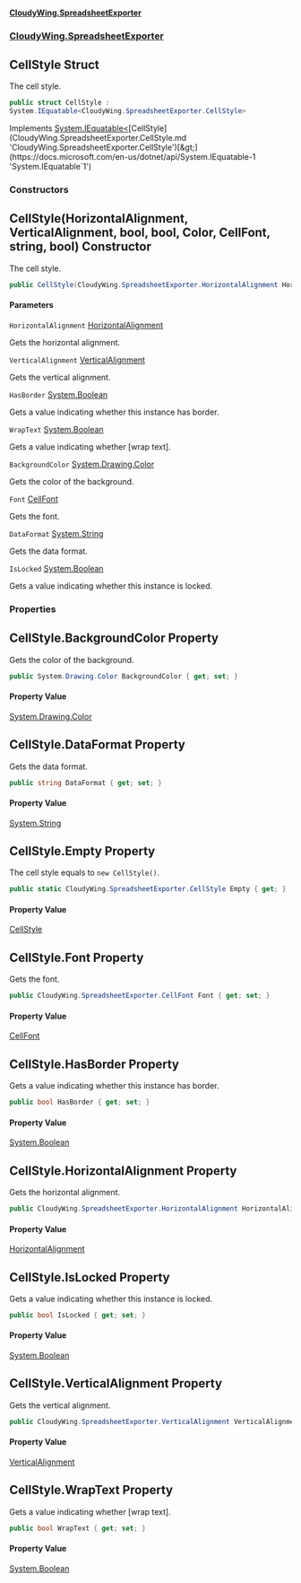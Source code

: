 #### [CloudyWing.SpreadsheetExporter](index.md 'index')
### [CloudyWing.SpreadsheetExporter](CloudyWing.SpreadsheetExporter.md 'CloudyWing.SpreadsheetExporter')

## CellStyle Struct

The cell style.

```csharp
public struct CellStyle :
System.IEquatable<CloudyWing.SpreadsheetExporter.CellStyle>
```

Implements [System.IEquatable&lt;](https://docs.microsoft.com/en-us/dotnet/api/System.IEquatable-1 'System.IEquatable`1')[CellStyle](CloudyWing.SpreadsheetExporter.CellStyle.md 'CloudyWing.SpreadsheetExporter.CellStyle')[&gt;](https://docs.microsoft.com/en-us/dotnet/api/System.IEquatable-1 'System.IEquatable`1')
### Constructors

<a name='CloudyWing.SpreadsheetExporter.CellStyle.CellStyle(CloudyWing.SpreadsheetExporter.HorizontalAlignment,CloudyWing.SpreadsheetExporter.VerticalAlignment,bool,bool,System.Drawing.Color,CloudyWing.SpreadsheetExporter.CellFont,string,bool)'></a>

## CellStyle(HorizontalAlignment, VerticalAlignment, bool, bool, Color, CellFont, string, bool) Constructor

The cell style.

```csharp
public CellStyle(CloudyWing.SpreadsheetExporter.HorizontalAlignment HorizontalAlignment=CloudyWing.SpreadsheetExporter.HorizontalAlignment.General, CloudyWing.SpreadsheetExporter.VerticalAlignment VerticalAlignment=CloudyWing.SpreadsheetExporter.VerticalAlignment.Top, bool HasBorder=false, bool WrapText=false, System.Drawing.Color BackgroundColor=default(System.Drawing.Color), CloudyWing.SpreadsheetExporter.CellFont Font=default(CloudyWing.SpreadsheetExporter.CellFont), string DataFormat=null, bool IsLocked=false);
```
#### Parameters

<a name='CloudyWing.SpreadsheetExporter.CellStyle.CellStyle(CloudyWing.SpreadsheetExporter.HorizontalAlignment,CloudyWing.SpreadsheetExporter.VerticalAlignment,bool,bool,System.Drawing.Color,CloudyWing.SpreadsheetExporter.CellFont,string,bool).HorizontalAlignment'></a>

`HorizontalAlignment` [HorizontalAlignment](CloudyWing.SpreadsheetExporter.HorizontalAlignment.md 'CloudyWing.SpreadsheetExporter.HorizontalAlignment')

Gets the horizontal alignment.

<a name='CloudyWing.SpreadsheetExporter.CellStyle.CellStyle(CloudyWing.SpreadsheetExporter.HorizontalAlignment,CloudyWing.SpreadsheetExporter.VerticalAlignment,bool,bool,System.Drawing.Color,CloudyWing.SpreadsheetExporter.CellFont,string,bool).VerticalAlignment'></a>

`VerticalAlignment` [VerticalAlignment](CloudyWing.SpreadsheetExporter.VerticalAlignment.md 'CloudyWing.SpreadsheetExporter.VerticalAlignment')

Gets the vertical alignment.

<a name='CloudyWing.SpreadsheetExporter.CellStyle.CellStyle(CloudyWing.SpreadsheetExporter.HorizontalAlignment,CloudyWing.SpreadsheetExporter.VerticalAlignment,bool,bool,System.Drawing.Color,CloudyWing.SpreadsheetExporter.CellFont,string,bool).HasBorder'></a>

`HasBorder` [System.Boolean](https://docs.microsoft.com/en-us/dotnet/api/System.Boolean 'System.Boolean')

Gets a value indicating whether this instance has border.

<a name='CloudyWing.SpreadsheetExporter.CellStyle.CellStyle(CloudyWing.SpreadsheetExporter.HorizontalAlignment,CloudyWing.SpreadsheetExporter.VerticalAlignment,bool,bool,System.Drawing.Color,CloudyWing.SpreadsheetExporter.CellFont,string,bool).WrapText'></a>

`WrapText` [System.Boolean](https://docs.microsoft.com/en-us/dotnet/api/System.Boolean 'System.Boolean')

Gets a value indicating whether [wrap text].

<a name='CloudyWing.SpreadsheetExporter.CellStyle.CellStyle(CloudyWing.SpreadsheetExporter.HorizontalAlignment,CloudyWing.SpreadsheetExporter.VerticalAlignment,bool,bool,System.Drawing.Color,CloudyWing.SpreadsheetExporter.CellFont,string,bool).BackgroundColor'></a>

`BackgroundColor` [System.Drawing.Color](https://docs.microsoft.com/en-us/dotnet/api/System.Drawing.Color 'System.Drawing.Color')

Gets the color of the background.

<a name='CloudyWing.SpreadsheetExporter.CellStyle.CellStyle(CloudyWing.SpreadsheetExporter.HorizontalAlignment,CloudyWing.SpreadsheetExporter.VerticalAlignment,bool,bool,System.Drawing.Color,CloudyWing.SpreadsheetExporter.CellFont,string,bool).Font'></a>

`Font` [CellFont](CloudyWing.SpreadsheetExporter.CellFont.md 'CloudyWing.SpreadsheetExporter.CellFont')

Gets the font.

<a name='CloudyWing.SpreadsheetExporter.CellStyle.CellStyle(CloudyWing.SpreadsheetExporter.HorizontalAlignment,CloudyWing.SpreadsheetExporter.VerticalAlignment,bool,bool,System.Drawing.Color,CloudyWing.SpreadsheetExporter.CellFont,string,bool).DataFormat'></a>

`DataFormat` [System.String](https://docs.microsoft.com/en-us/dotnet/api/System.String 'System.String')

Gets the data format.

<a name='CloudyWing.SpreadsheetExporter.CellStyle.CellStyle(CloudyWing.SpreadsheetExporter.HorizontalAlignment,CloudyWing.SpreadsheetExporter.VerticalAlignment,bool,bool,System.Drawing.Color,CloudyWing.SpreadsheetExporter.CellFont,string,bool).IsLocked'></a>

`IsLocked` [System.Boolean](https://docs.microsoft.com/en-us/dotnet/api/System.Boolean 'System.Boolean')

Gets a value indicating whether this instance is locked.
### Properties

<a name='CloudyWing.SpreadsheetExporter.CellStyle.BackgroundColor'></a>

## CellStyle.BackgroundColor Property

Gets the color of the background.

```csharp
public System.Drawing.Color BackgroundColor { get; set; }
```

#### Property Value
[System.Drawing.Color](https://docs.microsoft.com/en-us/dotnet/api/System.Drawing.Color 'System.Drawing.Color')

<a name='CloudyWing.SpreadsheetExporter.CellStyle.DataFormat'></a>

## CellStyle.DataFormat Property

Gets the data format.

```csharp
public string DataFormat { get; set; }
```

#### Property Value
[System.String](https://docs.microsoft.com/en-us/dotnet/api/System.String 'System.String')

<a name='CloudyWing.SpreadsheetExporter.CellStyle.Empty'></a>

## CellStyle.Empty Property

The cell style equals to `new CellStyle()`.

```csharp
public static CloudyWing.SpreadsheetExporter.CellStyle Empty { get; }
```

#### Property Value
[CellStyle](CloudyWing.SpreadsheetExporter.CellStyle.md 'CloudyWing.SpreadsheetExporter.CellStyle')

<a name='CloudyWing.SpreadsheetExporter.CellStyle.Font'></a>

## CellStyle.Font Property

Gets the font.

```csharp
public CloudyWing.SpreadsheetExporter.CellFont Font { get; set; }
```

#### Property Value
[CellFont](CloudyWing.SpreadsheetExporter.CellFont.md 'CloudyWing.SpreadsheetExporter.CellFont')

<a name='CloudyWing.SpreadsheetExporter.CellStyle.HasBorder'></a>

## CellStyle.HasBorder Property

Gets a value indicating whether this instance has border.

```csharp
public bool HasBorder { get; set; }
```

#### Property Value
[System.Boolean](https://docs.microsoft.com/en-us/dotnet/api/System.Boolean 'System.Boolean')

<a name='CloudyWing.SpreadsheetExporter.CellStyle.HorizontalAlignment'></a>

## CellStyle.HorizontalAlignment Property

Gets the horizontal alignment.

```csharp
public CloudyWing.SpreadsheetExporter.HorizontalAlignment HorizontalAlignment { get; set; }
```

#### Property Value
[HorizontalAlignment](CloudyWing.SpreadsheetExporter.HorizontalAlignment.md 'CloudyWing.SpreadsheetExporter.HorizontalAlignment')

<a name='CloudyWing.SpreadsheetExporter.CellStyle.IsLocked'></a>

## CellStyle.IsLocked Property

Gets a value indicating whether this instance is locked.

```csharp
public bool IsLocked { get; set; }
```

#### Property Value
[System.Boolean](https://docs.microsoft.com/en-us/dotnet/api/System.Boolean 'System.Boolean')

<a name='CloudyWing.SpreadsheetExporter.CellStyle.VerticalAlignment'></a>

## CellStyle.VerticalAlignment Property

Gets the vertical alignment.

```csharp
public CloudyWing.SpreadsheetExporter.VerticalAlignment VerticalAlignment { get; set; }
```

#### Property Value
[VerticalAlignment](CloudyWing.SpreadsheetExporter.VerticalAlignment.md 'CloudyWing.SpreadsheetExporter.VerticalAlignment')

<a name='CloudyWing.SpreadsheetExporter.CellStyle.WrapText'></a>

## CellStyle.WrapText Property

Gets a value indicating whether [wrap text].

```csharp
public bool WrapText { get; set; }
```

#### Property Value
[System.Boolean](https://docs.microsoft.com/en-us/dotnet/api/System.Boolean 'System.Boolean')